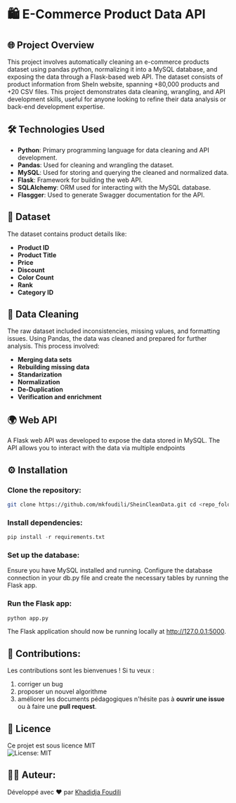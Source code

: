 # 🛍️ **E-Commerce Product Data API**  
  
## 🌐 Project Overview  
This project involves automatically cleaning an e-commerce products dataset using pandas python, normalizing it into a MySQL database, and exposing the data through a Flask-based web API.
The dataset consists of product information from SheIn website, spanning +80,000 products and +20 CSV files. This project demonstrates data cleaning, wrangling, and API development skills,
useful for anyone looking to refine their data analysis or back-end development expertise.  
  
## 🛠️ Technologies Used  
- **Python**: Primary programming language for data cleaning and API development.  
- **Pandas**: Used for cleaning and wrangling the dataset.  
- **MySQL**: Used for storing and querying the cleaned and normalized data.  
- **Flask**: Framework for building the web API.  
- **SQLAlchemy**: ORM used for interacting with the MySQL database.  
- **Flasgger**: Used to generate Swagger documentation for the API.  
  
## 📂 Dataset  
The dataset contains product details like:  
- **Product ID**  
- **Product Title**  
- **Price**  
- **Discount**  
- **Color Count**  
- **Rank**  
- **Category ID**  
  
## 🧹 Data Cleaning
The raw dataset included inconsistencies, missing values, and formatting issues. Using Pandas, the data was cleaned and prepared for further analysis. This process involved:  
- **Merging data sets**  
- **Rebuilding missing data**  
- **Standarization**  
- **Normalization**  
- **De-Duplication**  
- **Verification and enrichment**  

## 🌍 Web API  
A Flask web API was developed to expose the data stored in MySQL. The API allows you to interact with the data via multiple endpoints  
  
## ⚙️ Installation  
### Clone the repository:  
```bash
git clone https://github.com/mkfoudili/SheinCleanData.git cd <repo_folder>  
```    
### Install dependencies:  
```python
pip install -r requirements.txt  
```  
### Set up the database:  
Ensure you have MySQL installed and running. Configure the database connection in your db.py file and create the necessary tables by running the Flask app.  
  
### Run the Flask app:  
```python
python app.py
```
The Flask application should now be running locally at http://127.0.0.1:5000.  

    
## 🤝 Contributions:  
Les contributions sont les bienvenues ! Si tu veux :  
  1. corriger un bug  
  2. proposer un nouvel algorithme  
  3. améliorer les documents pédagogiques
n'hésite pas à **ouvrir une issue** ou à faire une **pull request**.  
    
## 📜 Licence  
Ce projet est sous licence MIT  
![License: MIT](https://img.shields.io/badge/License-MIT-green.svg)  
  
## 👨‍💻 Auteur:  
Développé avec ❤️ par [Khadidja Foudili](https://github.com/mkfoudili)  

